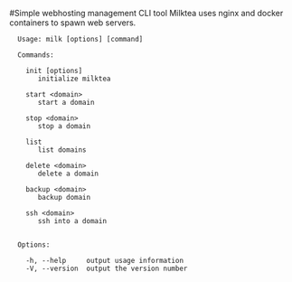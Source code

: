 #Simple webhosting management CLI tool
Milktea uses nginx and docker containers to spawn web servers.

```
  Usage: milk [options] [command]

  Commands:

    init [options] 
       initialize milktea
    
    start <domain>
       start a domain
    
    stop <domain>
       stop a domain
    
    list 
       list domains
    
    delete <domain>
       delete a domain
    
    backup <domain>
       backup domain
    
    ssh <domain>
       ssh into a domain
    

  Options:

    -h, --help     output usage information
    -V, --version  output the version number
```
